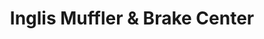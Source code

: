 ---
title: "Inglis Muffler & Brake Center"
url: /youngstown/inglis-muffler-and-brake-center/
shop: car repair
---